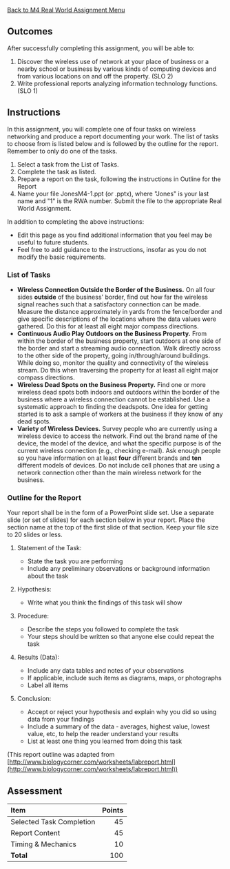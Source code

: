 [Back to M4 Real World Assignment Menu](m4-real-world-assignment-menu)

## Outcomes
After successfully completing this assignment, you will be able to:

1. Discover the wireless use of network at your place of business or a nearby school or business by various kinds of computing devices and from various locations on and off the property. (SLO 2)
3. Write professional reports analyzing information technology functions. (SLO 1)

## Instructions

In this assignment, you will complete one of four tasks on wireless networking and produce a report documenting your work. The list of tasks to choose from is listed below and is followed by the outline for the report. Remember to only do one of the tasks.

1. Select a task from the List of Tasks.
2. Complete the task as listed.
3. Prepare a report on the task, following the instructions in Outline for the Report
4. Name your file JonesM4-1.ppt (or .pptx), where "Jones" is your last name and "1" is the RWA number. Submit the file to the appropriate Real World Assignment.

In addition to completing the above instructions:

* Edit this page as you find additional information that you feel may be useful to future students.
* Feel free to add guidance to the instructions, insofar as you do not modify the basic requirements.

### List of Tasks

*   **Wireless Connection Outside the Border of the Business.** On all four sides **outside** of the business' border, find out how far the wireless signal reaches such that a satisfactory connection can be made. Measure the distance approximately in yards from the fence/border and give specific descriptions of the locations where the data values were gathered. Do this for at least all eight major compass directions.
*   **Continuous Audio Play Outdoors on the Business Property.** From within the border of the business property, start outdoors at one side of the border and start a streaming audio connection. Walk directly across to the other side of the property, going in/through/around buildings. While doing so, monitor the quality and connectivity of the wireless stream. Do this when traversing the property for at least all eight major compass directions.
*   **Wireless Dead Spots on the Business Property.** Find one or more wireless dead spots both indoors and outdoors within the border of the business where a wireless connection cannot be established. Use a systematic approach to finding the deadspots. One idea for getting started is to ask a sample of workers at the business if they know of any dead spots.
*   **Variety of Wireless Devices.** Survey people who are currently using a wireless device to access the network. Find out the brand name of the device, the model of the device, and what the specific purpose is of the current wireless connection (e.g., checking e-mail). Ask enough people so you have information on at least **four** different brands and **ten** different models of devices. Do not include cell phones that are using a network connection other than the main wireless network for the business.

### Outline for the Report

Your report shall be in the form of a PowerPoint slide set. Use a separate slide (or set of slides) for each section below in your report. Place the section name at the top of the first slide of that section. Keep your file size to 20 slides or less.

1.  Statement of the Task:
    *   State the task you are performing
    *   Include any preliminary observations or background information about the task
2.  Hypothesis:
    *   Write what you think the findings of this task will show
3.  Procedure:
    *   Describe the steps you followed to complete the task
    *   Your steps should be written so that anyone else could repeat the task
4.  Results (Data):
    *   Include any data tables and notes of your observations
    *   If applicable, include such items as diagrams, maps, or photographs
    *   Label all items
5.  Conclusion:

    *   Accept or reject your hypothesis and explain why you did so using data from your findings
    *   Include a summary of the data - averages, highest value, lowest value, etc, to help the reader understand your results
    *   List at least one thing you learned from doing this task

(This report outline was adapted from [http://www.biologycorner.com/worksheets/labreport.html](http://www.biologycorner.com/worksheets/labreport.html))

## Assessment

| Item                          | Points |
|:------------------------------|-------:|
| Selected Task Completion      |      45|
| Report Content                |      45|
| Timing & Mechanics            |      10|
| **Total**                     |     100|
